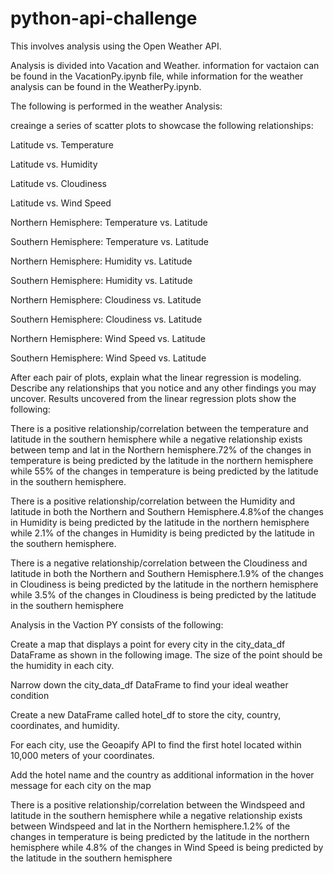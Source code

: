 # python-api-challenge
This involves analysis using the Open Weather API.

Analysis is divided into Vacation and Weather. information for vactaion can be found in the VacationPy.ipynb file, while information for the weather analysis can be found in the WeatherPy.ipynb.

The following is performed in the weather Analysis:

creainge a series of scatter plots to showcase the following relationships:

Latitude vs. Temperature

Latitude vs. Humidity

Latitude vs. Cloudiness

Latitude vs. Wind Speed

Northern Hemisphere: Temperature vs. Latitude

Southern Hemisphere: Temperature vs. Latitude

Northern Hemisphere: Humidity vs. Latitude

Southern Hemisphere: Humidity vs. Latitude

Northern Hemisphere: Cloudiness vs. Latitude

Southern Hemisphere: Cloudiness vs. Latitude

Northern Hemisphere: Wind Speed vs. Latitude

Southern Hemisphere: Wind Speed vs. Latitude

After each pair of plots, explain what the linear regression is modeling. Describe any relationships that you notice and any other findings you may uncover. Results uncovered from the linear regression plots show the following:


There is a positive relationship/correlation between the temperature and latitude in the southern hemisphere while a negative relationship exists between temp and lat in the Northern hemisphere.72% of the changes in temperature is being predicted by the latitude in the northern hemisphere while 55% of the changes in temperature is being predicted by the latitude in the southern hemisphere.


There is a positive relationship/correlation between the Humidity and latitude in both the Northern and Southern Hemisphere.4.8%of the changes in Humidity is being predicted by the latitude in the northern hemisphere while 2.1% of the changes in Humidity is being predicted by the latitude in the southern hemisphere.


There is a negative relationship/correlation between the Cloudiness and latitude in both the Northern and Southern Hemisphere.1.9% of the changes in Cloudiness is being predicted by the latitude in the northern hemisphere while 3.5% of the changes in Cloudiness is being predicted by the latitude in the southern hemisphere


Analysis in the Vaction PY consists of the following:

Create a map that displays a point for every city in the city_data_df DataFrame as shown in the following image. The size of the point should be the humidity in each city.

Narrow down the city_data_df DataFrame to find your ideal weather condition

Create a new DataFrame called hotel_df to store the city, country, coordinates, and humidity.

For each city, use the Geoapify API to find the first hotel located within 10,000 meters of your coordinates.

Add the hotel name and the country as additional information in the hover message for each city on the map

There is a positive relationship/correlation between the Windspeed and latitude in the southern hemisphere while a negative relationship exists between Windspeed and lat in the Northern hemisphere.1.2% of the changes in temperature is being predicted by the latitude in the northern hemisphere while 4.8% of the changes in Wind Speed is being predicted by the latitude in the southern hemisphere
